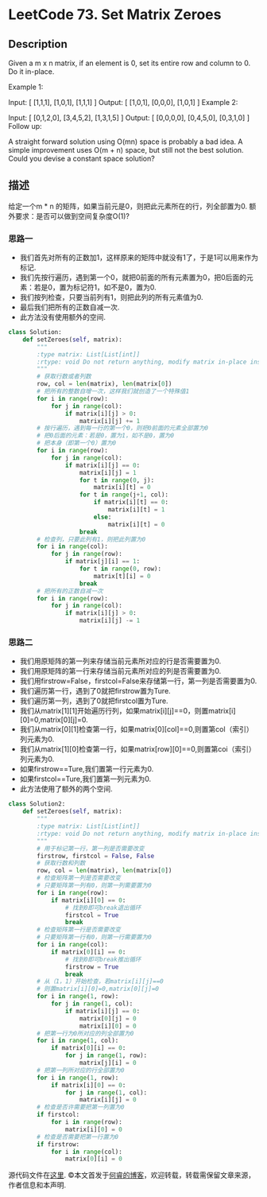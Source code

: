 # LeetCode 73. Set Matrix Zeroes

## Description

Given a m x n matrix, if an element is 0, set its entire row and column to 0. Do it in-place.

Example 1:

Input:
[
  [1,1,1],
  [1,0,1],
  [1,1,1]
]
Output:
[
  [1,0,1],
  [0,0,0],
  [1,0,1]
]
Example 2:

Input:
[
  [0,1,2,0],
  [3,4,5,2],
  [1,3,1,5]
]
Output:
[
  [0,0,0,0],
  [0,4,5,0],
  [0,3,1,0]
]
Follow up:

A straight forward solution using O(mn) space is probably a bad idea.
A simple improvement uses O(m + n) space, but still not the best solution.
Could you devise a constant space solution?

## 描述

给定一个m * n 的矩阵，如果当前元是0，则把此元素所在的行，列全部置为0.
额外要求：是否可以做到空间复杂度O(1)?

### 思路一

* 我们首先对所有的正数加1，这样原来的矩阵中就没有1了，于是1可以用来作为标记.
* 我们先按行遍历，遇到第一个0，就把0前面的所有元素置为0，把0后面的元素：若是0，置为标记符1，如不是0，置为0.
* 我们按列检查，只要当前列有1，则把此列的所有元素值为0.
* 最后我们把所有的正数自减一次.
* 此方法没有使用额外的空间.

```python
class Solution:
    def setZeroes(self, matrix):
        """
        :type matrix: List[List[int]]
        :rtype: void Do not return anything, modify matrix in-place instead.
        """
        # 获取行数或者列数
        row, col = len(matrix), len(matrix[0])
        # 把所有的整数自增一次，这样我们就创造了一个特殊值1
        for i in range(row):
            for j in range(col):
                if matrix[i][j] > 0:
                    matrix[i][j] += 1
        # 按行遍历，遇到每一行的第一个0，则把0前面的元素全部置为0
        # 把0后面的元素：若是0，置为1，如不是0，置为0
        # 把本身（即第一个0）置为0
        for i in range(row):
            for j in range(col):
                if matrix[i][j] == 0:
                    matrix[i][j] = 1
                    for t in range(0, j):
                        matrix[i][t] = 0
                    for t in range(j+1, col):
                        if matrix[i][t] == 0:
                            matrix[i][t] = 1
                        else:
                            matrix[i][t] = 0
                    break
        # 检查列，只要此列有1，则把此列置为0
        for i in range(col):
            for j in range(row):
                if matrix[j][i] == 1:
                    for t in range(0, row):
                        matrix[t][i] = 0
                    break
        # 把所有的正数自减一次
        for i in range(row):
            for j in range(col):
                if matrix[i][j] > 0:
                    matrix[i][j] -= 1
```

### 思路二

* 我们用原矩阵的第一列来存储当前元素所对应的行是否需要置为0.
* 我们用原矩阵的第一行来存储当前元素所对应的列是否需要置为0.
* 我们用firstrow=False，firstcol=False来存储第一行，第一列是否需要置为0.
* 我们遍历第一行，遇到了0就把firstrow置为Ture.
* 我们遍历第一列，遇到了0就把firstcol置为Ture.
* 我们从matrix\[1]\[1]开始遍历行列，如果matrix\[i]\[j]==0，则置matrix\[i]\[0]=0,matrix\[0]\[j]=0.
* 我们从matrix\[0]\[1]检查第一行，如果matrix\[0]\[col]==0,则置第col（索引）列元素为0.
* 我们从matrix\[1]\[0]检查第一行，如果matrix\[row]\[0]==0,则置第coi（索引）列元素为0.
* 如果firstrow==Ture,我们置第一行元素为0.
* 如果firstcol==Ture,我们置第一列元素为0.
* 此方法使用了额外的两个空间.

```python
class Solution2:
    def setZeroes(self, matrix):
        """
        :type matrix: List[List[int]]
        :rtype: void Do not return anything, modify matrix in-place instead.
        """
        # 用于标记第一行，第一列是否需要改变
        firstrow, firstcol = False, False
        # 获取行数和列数
        row, col = len(matrix), len(matrix[0])
        # 检查矩阵第一列是否需要改变
        # 只要矩阵第一列有0，则第一列需要置为0
        for i in range(row):
            if matrix[i][0] == 0:
                # 找到0即可break退出循环
                firstcol = True
                break
        # 检查矩阵第一行是否需要改变
        # 只要矩阵第一行有0，则第一行需要置为0
        for i in range(col):
            if matrix[0][i] == 0:
                # 找到0即可break推出循环
                firstrow = True
                break
        # 从（1，1）开始检查，若matrix[i][j]==0
        # 则置matrix[i][0]=0,matrix[0][j]=0
        for i in range(1, row):
            for j in range(1, col):
                if matrix[i][j] == 0:
                    matrix[0][j] = 0
                    matrix[i][0] = 0
        # 把第一行为0所对应的列全部置为0
        for i in range(1, col):
            if matrix[0][i] == 0:
                for j in range(1, row):
                    matrix[j][i] = 0
        # 把第一列所对应的行全部置为0
        for i in range(1, row):
            if matrix[i][0] == 0:
                for j in range(1, col):
                    matrix[i][j] = 0
        # 检查是否许需要把第一列置为0
        if firstcol:
            for i in range(row):
                matrix[i][0] = 0
        # 检查是否需要把第一行置为0
        if firstrow:
            for i in range(col):
                matrix[0][i] = 0
```

源代码文件在[这里](https://github.com/ruicore/Algorithm/blob/master/Leetcode/2018-12-20-73-Set-Matrix-Zeroes.py).
©本文首发于[何睿的博客](https://www.ruicore.cn/leetcode-73-set-matrix-zeroes/)，欢迎转载，转载需保留文章来源，作者信息和本声明.
